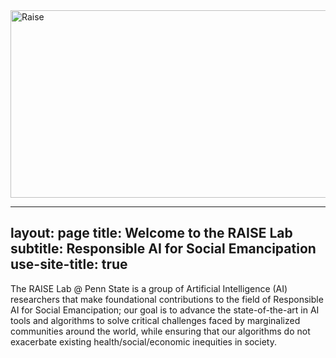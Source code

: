
<img src="/home/img/raise.png" alt="Raise" title="The RAISE Lab" width="2000" height="300" class="center" />

---
layout: page
title: Welcome to the RAISE Lab
subtitle: Responsible AI for Social Emancipation
use-site-title: true
---



The RAISE Lab @ Penn State is a group of Artificial Intelligence (AI) researchers that make foundational contributions to the field of Responsible AI for Social Emancipation; our goal is to advance the state-of-the-art in AI tools and algorithms to solve critical challenges faced by marginalized communities around the world, while ensuring that our algorithms do not exacerbate existing health/social/economic inequities in society.
